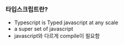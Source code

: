 ### 타입스크립트란?

- Typescript is Typed javascript at any scale
- a super set of javascript
- javascript와 다르게 compile이 필요함

